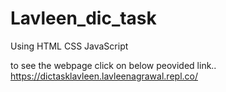 # Lavleen_dic_task
Using HTML CSS JavaScript

to see the webpage click on below peovided link..
https://dictasklavleen.lavleenagrawal.repl.co/
